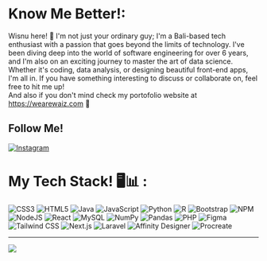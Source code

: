 # Know Me Better!:
Wisnu here! 🌴 I'm not just your ordinary guy; I'm a Bali-based tech enthusiast with a passion that goes beyond the limits of technology. I've been diving deep into the world of software engineering for over 6 years, and I'm also on an exciting journey to master the art of data science. 
<br>
Whether it's coding, data analysis, or designing beautiful front-end apps, I'm all in. If you have something interesting to discuss or collaborate on, feel free to hit me up!
<br>
And also if you don't mind check my portofolio website at https://wearewaiz.com 🌝


## Follow Me!
[![Instagram](https://img.shields.io/badge/Instagram-%23E4405F.svg?logo=Instagram&logoColor=white)](https://instagram.com/wisnudanuarta_)

# My Tech Stack! 🖥️📊 :
 ![CSS3](https://img.shields.io/badge/css3-%231572B6.svg?style=for-the-badge&logo=css3&logoColor=white) ![HTML5](https://img.shields.io/badge/html5-%23E34F26.svg?style=for-the-badge&logo=html5&logoColor=white) ![Java](https://img.shields.io/badge/java-%23ED8B00.svg?style=for-the-badge&logo=java&logoColor=white) ![JavaScript](https://img.shields.io/badge/javascript-%23323330.svg?style=for-the-badge&logo=javascript&logoColor=%23F7DF1E) ![Python](https://img.shields.io/badge/python-3670A0?style=for-the-badge&logo=python&logoColor=ffdd54) ![R](https://img.shields.io/badge/r-%23276DC3.svg?style=for-the-badge&logo=r&logoColor=white) ![Bootstrap](https://img.shields.io/badge/bootstrap-%23563D7C.svg?style=for-the-badge&logo=bootstrap&logoColor=white) ![NPM](https://img.shields.io/badge/NPM-%23000000.svg?style=for-the-badge&logo=npm&logoColor=white) ![NodeJS](https://img.shields.io/badge/node.js-6DA55F?style=for-the-badge&logo=node.js&logoColor=white) ![React](https://img.shields.io/badge/react-%2320232a.svg?style=for-the-badge&logo=react&logoColor=%2361DAFB) ![MySQL](https://img.shields.io/badge/mysql-%2300f.svg?style=for-the-badge&logo=mysql&logoColor=white) ![NumPy](https://img.shields.io/badge/numpy-%23013243.svg?style=for-the-badge&logo=numpy&logoColor=white) ![Pandas](https://img.shields.io/badge/pandas-%23150458.svg?style=for-the-badge&logo=pandas&logoColor=white) ![PHP](https://img.shields.io/badge/php-%23777BB4.svg?style=for-the-badge&logo=php&logoColor=white) ![Figma](https://img.shields.io/badge/figma-%23F24E1E.svg?style=for-the-badge&logo=figma&logoColor=white) ![Tailwind CSS](https://img.shields.io/badge/tailwind%20css-%2338B2AC.svg?style=for-the-badge&logo=tailwind-css&logoColor=white) ![Next.js](https://img.shields.io/badge/next.js-%23000000.svg?style=for-the-badge&logo=next.js&logoColor=white) ![Laravel](https://img.shields.io/badge/laravel-%23FF2D20.svg?style=for-the-badge&logo=laravel&logoColor=white) ![Affinity Designer](https://img.shields.io/badge/affinity%20designer-%23E24980.svg?style=for-the-badge&logo=affinity-designer&logoColor=white) ![Procreate](https://img.shields.io/badge/procreate-%23FFCF00.svg?style=for-the-badge&logo=procreate&logoColor=black)


---
[![](https://visitcount.itsvg.in/api?id=Waizsec&icon=0&color=0)](https://github.com/Waizsec)
